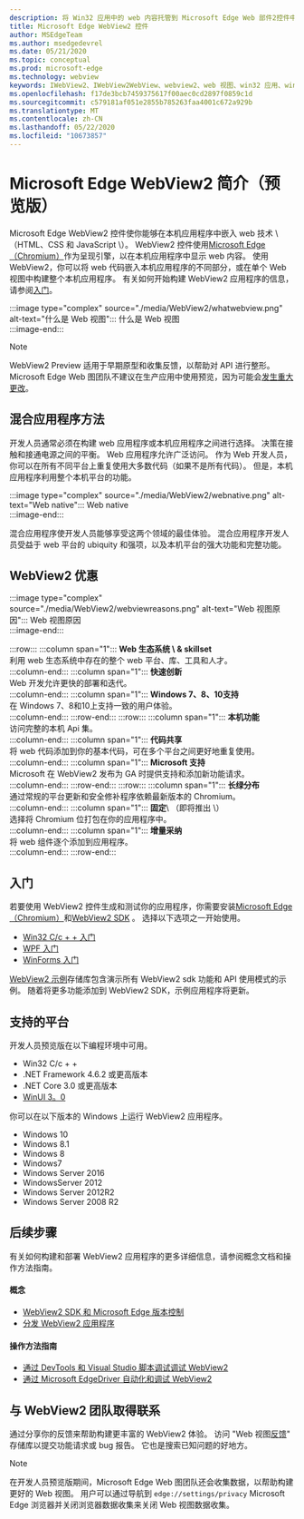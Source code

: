 ```yaml
---
description: 将 Win32 应用中的 web 内容托管到 Microsoft Edge Web 部件2控件中
title: Microsoft Edge WebView2 控件
author: MSEdgeTeam
ms.author: msedgedevrel
ms.date: 05/21/2020
ms.topic: conceptual
ms.prod: microsoft-edge
ms.technology: webview
keywords: IWebView2、IWebView2WebView、webview2、web 视图、win32 应用、win32、edge、ICoreWebView2、CoreWebView2、ICoreWebView2Host、浏览器控件、边缘 html、Windows Forms、WinForms、WPF、.NET
ms.openlocfilehash: f17de3bcb7459375617f00aec0cd2897f0859c1d
ms.sourcegitcommit: c579181af051e2855b785263faa4001c672a929b
ms.translationtype: MT
ms.contentlocale: zh-CN
ms.lasthandoff: 05/22/2020
ms.locfileid: "10673857"
---
```

# Microsoft Edge WebView2 简介（预览版）  

Microsoft Edge WebView2 控件使你能够在本机应用程序中嵌入 web 技术 \ （HTML、CSS 和 JavaScript \）。  WebView2 控件使用[Microsoft Edge （Chromium）](https://www.microsoftedgeinsider.com)作为呈现引擎，以在本机应用程序中显示 web 内容。  使用 WebView2，你可以将 web 代码嵌入本机应用程序的不同部分，或在单个 Web 视图中构建整个本机应用程序。  有关如何开始构建 WebView2 应用程序的信息，请参阅[入门](./index.md#getting-started)。  

:::image type="complex" source="./media/WebView2/whatwebview.png" alt-text="什么是 Web 视图":::
   什么是 Web 视图  
:::image-end:::  

> [!NOTE]
> WebView2 Preview 适用于早期原型和收集反馈，以帮助对 API 进行整形。  Microsoft Edge Web 图团队不建议在生产应用中使用预览，因为可能会[发生重大更改](./releasenotes.md)。  

## 混合应用程序方法  

开发人员通常必须在构建 web 应用程序或本机应用程序之间进行选择。  决策在接触和接通电源之间的平衡。  Web 应用程序允许广泛访问。  作为 Web 开发人员，你可以在所有不同平台上重复使用大多数代码（如果不是所有代码）。  但是，本机应用程序利用整个本机平台的功能。  

:::image type="complex" source="./media/WebView2/webnative.png" alt-text="Web native":::
   Web native  
:::image-end:::  

混合应用程序使开发人员能够享受这两个领域的最佳体验。  混合应用程序开发人员受益于 web 平台的 ubiquity 和强项，以及本机平台的强大功能和完整功能。  

## WebView2 优惠   

:::image type="complex" source="./media/WebView2/webviewreasons.png" alt-text="Web 视图原因":::
   Web 视图原因  
:::image-end:::  

:::row:::
   :::column span="1":::
      **Web 生态系统 \ & skillset**  
      利用 web 生态系统中存在的整个 web 平台、库、工具和人才。  
   :::column-end:::
   :::column span="1":::
      **快速创新**  
      Web 开发允许更快的部署和迭代。  
   :::column-end:::
   :::column span="1":::
      **Windows 7、8、10支持**  
      在 Windows 7、8和10上支持一致的用户体验。  
   :::column-end:::
:::row-end:::
:::row:::
   :::column span="1":::
      **本机功能**  
      访问完整的本机 Api 集。  
   :::column-end:::
   :::column span="1":::
      **代码共享**  
      将 web 代码添加到你的基本代码，可在多个平台之间更好地重复使用。  
   :::column-end:::
   :::column span="1":::
      **Microsoft 支持**  
      Microsoft 在 WebView2 发布为 GA 时提供支持和添加新功能请求。  
   :::column-end:::
:::row-end:::
:::row:::
   :::column span="1":::
      **长绿分布**  
      通过常规的平台更新和安全修补程序依赖最新版本的 Chromium。  
   :::column-end:::
   :::column span="1":::
      **固定**\ （即将推出 \）  
      选择将 Chromium 位打包在你的应用程序中。  
   :::column-end:::
   :::column span="1":::
      **增量采纳**  
      将 web 组件逐个添加到应用程序。  
   :::column-end:::
:::row-end:::  

## 入门  

若要使用 WebView2 控件生成和测试你的应用程序，你需要安装[Microsoft Edge （Chromium）](https://www.microsoftedgeinsider.com/download)和[WebView2 SDK](https://aka.ms/webviewnuget) 。  选择以下选项之一开始使用。  

*   [Win32 C/c + + 入门](./gettingstarted/win32.md)  
*   [WPF 入门](./gettingstarted/wpf.md)  
*   [WinForms 入门](./gettingstarted/winforms.md)  

[WebView2 示例](https://github.com/MicrosoftEdge/WebView2Samples)存储库包含演示所有 WebView2 sdk 功能和 API 使用模式的示例。 随着将更多功能添加到 WebView2 SDK，示例应用程序将更新。   

## 支持的平台  

开发人员预览版在以下编程环境中可用。  

*   Win32 C/c + +  
*   .NET Framework 4.6.2 或更高版本  
*   .NET Core 3.0 或更高版本  
*   [WinUI 3。0](/uwp/toolkits/winui3/)  

你可以在以下版本的 Windows 上运行 WebView2 应用程序。  

*   Windows 10  
*   Windows 8.1  
*   Windows 8  
*   Windows7  
*   Windows Server 2016  
*   WindowsServer 2012  
*   Windows Server 2012R2  
*   Windows Server 2008 R2  

## 后续步骤  

有关如何构建和部署 WebView2 应用程序的更多详细信息，请参阅概念文档和操作方法指南。  

#### 概念  

*   [WebView2 SDK 和 Microsoft Edge 版本控制](./concepts/versioning.md)
*   [分发 WebView2 应用程序](./concepts/distribution.md)  
 
#### 操作方法指南  

*   [通过 DevTools 和 Visual Studio 脚本调试调试 WebView2](./howto/debug.md)  
*   [通过 Microsoft EdgeDriver 自动化和调试 WebView2](./howto/webdriver.md)  

<!--todo: add how-tos when available  -->  

## 与 WebView2 团队取得联系  

通过分享你的反馈来帮助构建更丰富的 WebView2 体验。  访问 "Web 视图[反馈](https://aka.ms/webviewfeedback)" 存储库以提交功能请求或 bug 报告。  它也是搜索已知问题的好地方。  

> [!NOTE]
> 在开发人员预览版期间，Microsoft Edge Web 图团队还会收集数据，以帮助构建更好的 Web 视图。  用户可以通过导航到 `edge://settings/privacy` Microsoft Edge 浏览器并关闭浏览器数据收集来关闭 Web 视图数据收集。  
